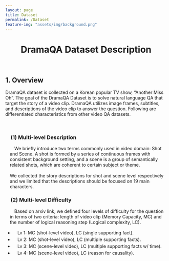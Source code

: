 ```yaml
---
layout: page
title: Dataset
permalink: /Dataset
feature-img: "assets/img/background.png"
---
```


<style>
  h3.content-item-subtitle {
    text-indent: 1em;
  }
  p.content-subitem {
    text-indent: 1em;
    margin-left: 1em;
  }
  ul.content-subitem {
    text-indent: 1em;
  }
</style>
    
    
<div class="dataset content-container">
  <h1 class = "content-title" style="TEXT-ALIGN: center">
    DramaQA Dataset Description
  </h1> <br />
  
  <div class="content-item">
    <h2 class = "content-subtitle">
      1. Overview
    </h2>
    <p class = "content-item">
      DramaQA  dataset is collected on a Korean popular TV show, “Another Miss Oh”. The goal of the DramaQA Dataset is to solve natural language QA that target the story of a video clip. DramaQA utilizes image frames, subtitles, and descriptions of the video clip to answer the question. Following are differentiated characteristics from other video QA datasets.
    </p> <br />
    <div class="content-subitem">
      <h3 class = "content-item-subtitle">
        (1) Multi-level Description
      </h3>
      <p class = "content-subitem">
        We briefly introduce two terms commonly used in video domain: Shot and Scene. A shot is formed by a series of continuous frames with consistent background setting, and a scene is a group of semantically related shots, which are coherent to certain subject or theme.
        <br/><br/>
	    We collected the story descriptions for shot and scene level respectively and we limited that the descriptions should be focused on 19 main characters.
      </p>
      <h3 class = "content-item-subtitle">
        (2) Multi-level Difficulty
      </h3>
      <p class = "content-subitem">
        Based on arxiv link, we defined four levels of difficulty for the question in terms of two criteria: length of video clip (Memory Capacity, MC) and the number of logical reasoning step (Logical complexity, LC).
      </p>
      <ul class = "content-subitem" style="line-height:1.5em">
        <li> Lv 1: MC (shot-level video), LC (single supporting fact). </li>
        <li> Lv 2: MC (shot-level video), LC (multiple supporting facts). </li>
        <li> Lv 3: MC (scene-level video), LC (multiple supporting facts w/ time). </li>
        <li> Lv 4: MC (scene-level video), LC (reason for causality). </li>
      </ul>
  </div>
</div>
    
    
</div>
